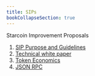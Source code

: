 ```yaml
---
title: SIPs
bookCollapseSection: true
---
```


Starcoin Improvement Proposals

<!--more-->

1. [SIP Purpose and Guidelines](./sip-1/)
2. [Technical white paper](./sip-2/)
3. [Token Economics](./sip-3/)
20. [JSON RPC](./sip-20)
